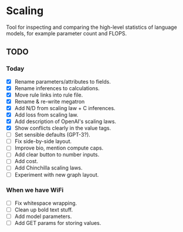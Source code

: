 # Scaling

Tool for inspecting and comparing the high-level statistics of language models, for example parameter count and FLOPS.

## TODO

### Today

- [x] Rename parameters/attributes to fields.
- [x] Rename inferences to calculations.
- [x] Move rule links into rule file.
- [x] Rename & re-write megatron
- [x] Add N/D from scaling law + C inferences.
- [x] Add loss from scaling law.
- [x] Add description of OpenAI's scaling laws.
- [x] Show conflicts clearly in the value tags.
- [ ] Set sensible defaults (GPT-3?).
- [ ] Fix side-by-side layout.
- [ ] Improve bio, mention compute caps.
- [ ] Add clear button to number inputs.
- [ ] Add cost.
- [ ] Add Chinchilla scaling laws.
- [ ] Experiment with new graph layout.

### When we have WiFi

- [ ] Fix whitespace wrapping.
- [ ] Clean up bold text stuff.
- [ ] Add model parameters.
- [ ] Add GET params for storing values.
